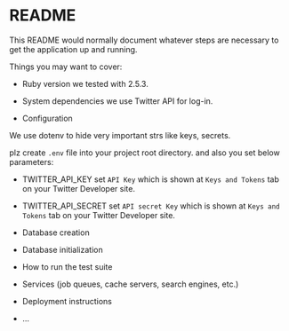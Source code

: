 # README

This README would normally document whatever steps are necessary to get the
application up and running.

Things you may want to cover:

* Ruby version
we tested with 2.5.3.

* System dependencies
we use Twitter API for log-in.

* Configuration

We use dotenv to hide very important strs like keys, secrets.

plz create `.env` file into your project root directory.
and also you set below parameters:
* TWITTER_API_KEY     set `API Key` which is shown at `Keys and Tokens` tab on your Twitter Developer site.
* TWITTER_API_SECRET  set `API secret Key` which is shown at `Keys and Tokens` tab on your Twitter Developer site.


* Database creation

* Database initialization

* How to run the test suite

* Services (job queues, cache servers, search engines, etc.)

* Deployment instructions

* ...
